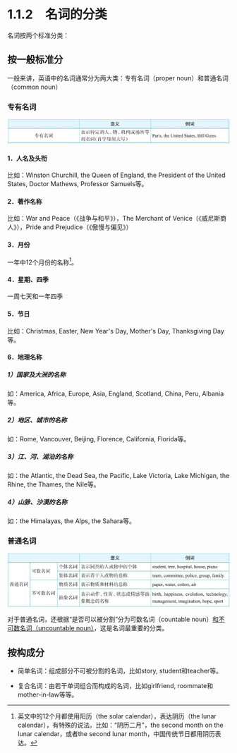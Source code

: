 # 1.1.2　名词的分类

名词按两个标准分类：

## 按一般标准分

一般来讲，英语中的名词通常分为两大类：专有名词（proper noun）和普通名词（common noun）

### **专有名词**

![image-20190823153842672](assets/subsection2/image-20190823153842672.png)

#### 1．人名及头衔

比如：Winston Churchill, the Queen of England, the President of the United States, Doctor Mathews, Professor Samuels等。

#### 2．著作名称

比如：War and Peace（《战争与和平》），The Merchant of Venice（《威尼斯商人》），Pride and Prejudice（《傲慢与偏见》）

#### 3．月份

一年中12个月份的名称[^1]。

#### 4．星期、四季

一周七天和一年四季

#### 5．节日

比如：Christmas, Easter, New Year's Day, Mother's Day, Thanksgiving Day等。

#### 6．地理名称

##### 1）国家及大洲的名称

如：America, Africa, Europe, Asia, England, Scotland, China, Peru, Albania等。

##### 2）地区、城市的名称

如：Rome, Vancouver, Beijing, Florence, California, Florida等。

##### 3）江、河、湖泊的名称

如：the Atlantic, the Dead Sea, the Pacific, Lake Victoria, Lake Michigan, the Rhine, the Thames, the Nile等。

##### 4）山脉、沙漠的名称

如：the Himalayas, the Alps, the Sahara等。

### 普通名词

![image-20190823153850367](assets/subsection2/image-20190823153850367.png)

对于普通名词，还根据“是否可以被分割”分为可数名词（countable noun）[和不可数名词（uncountable noun）](..\section2\subsection1.md)，这是名词最重要的分类。

## 按构成分

- 简单名词：组成部分不可被分割的名词，比如story, student和teacher等。

- 复合名词：由若干单词组合而构成的名词，比如girlfriend, roommate和mother-in-law等等。

[^1]: 英文中的12个月都使用阳历（the solar calendar），表达阴历（the lunar calendar），有特殊的说法。比如：“阴历二月”，the second month on the lunar calendar，或者the second lunar month，中国传统节日都用阴历表达。